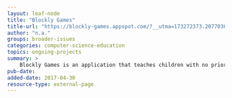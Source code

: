 ```yaml
---
layout: leaf-node
title: "Blockly Games"
title-url: "https://blockly-games.appspot.com/?__utma=173272373.20770367.1441077899.1441077899.1441077899.1&__utmb=173272373.4.8.1441077937232&__utmc=173272373&__utmx=-&__utmz=173272373.1441077899.1.1.utmcsr=google|utmccn=(organic)|utmcmd=organic|utmctr=(not%20provided)&__utmv=-&__utmk=257185355"
author: "n.a."
groups: broader-issues
categories: computer-science-education
topics: ongoing-projects
summary: >
    Blockly Games is an application that teaches children with no prior experience how to program.
pub-date: 
added-date: 2017-04-30
resource-type: external-page
---
```

